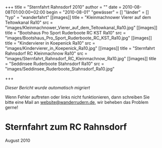 +++
title = "Sternfahrt Rahnsdorf 2010"
author = ""
date = 2010-08-08T01:00:00+02:00
begin = "2010-08-01"
"gewässer" = []
"länder" = []
"typ" = "wanderfahrt"
[[images]]
title = "Kleinmachnower Vierer auf dem Teltowkanal Ra10"
src = "images/Kleinmachnower_Vierer_auf_dem_Teltowkanal_Ra10.jpg"
[[images]]
title = "Bootshaus Pro Sport Ruderboote RC KST Ra10"
src = "images/Bootshaus_Pro_Sport_Ruderboote_RC_KST_Ra10.jpg"
[[images]]
title = "Kindervierer in Koepenick Ra10"
src = "images/Kindervierer_in_Koepenick_Ra10.jpg"
[[images]]
title = "Sternfahrt Rahnsdorf RC Kleinmachnow Ra10"
src = "images/Sternfahrt_Rahnsdorf_RC_Kleinmachnow_Ra10.jpg"
[[images]]
title = "Seddinsee Ruderboote Stahnsdorf Ra10"
src = "images/Seddinsee_Ruderboote_Stahnsdorf_Ra10.jpg"

+++


*Dieser Bericht wurde automatisch migriert*

Wenn Fehler auftreten oder links nicht funktionieren, dann schreiben Sie bitte eine Mail an website@wanderrudern.de, wir beheben das Problem gerne!



# Sternfahrt zum RC Rahnsdorf


August 2010